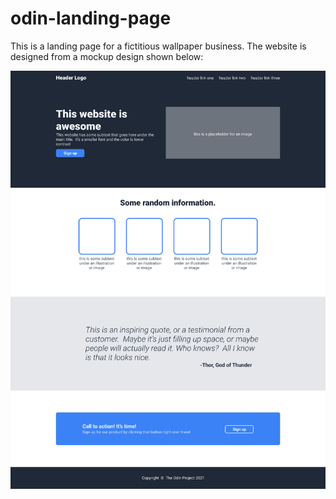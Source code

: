 # odin-landing-page

This is a landing page for a fictitious wallpaper business. The website is designed from a mockup design shown below:

<img src="https://github.com/alroude/odin-landing-page/blob/main/images/odin-project.png">
